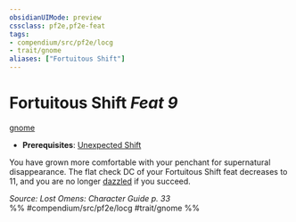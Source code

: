 ```yaml
---
obsidianUIMode: preview
cssclass: pf2e,pf2e-feat
tags:
- compendium/src/pf2e/locg
- trait/gnome
aliases: ["Fortuitous Shift"]
---
```

# Fortuitous Shift  *Feat 9*  
[gnome](rules/traits/gnome.md)  

- **Prerequisites**: [Unexpected Shift](compendium/feats/unexpected-shift-locg.md)

You have grown more comfortable with your penchant for supernatural disappearance. The flat check DC of your Fortuitous Shift feat decreases to 11, and you are no longer [dazzled](rules/conditions.md#Dazzled) if you succeed.

*Source: Lost Omens: Character Guide p. 33*  
%% #compendium/src/pf2e/locg #trait/gnome %%